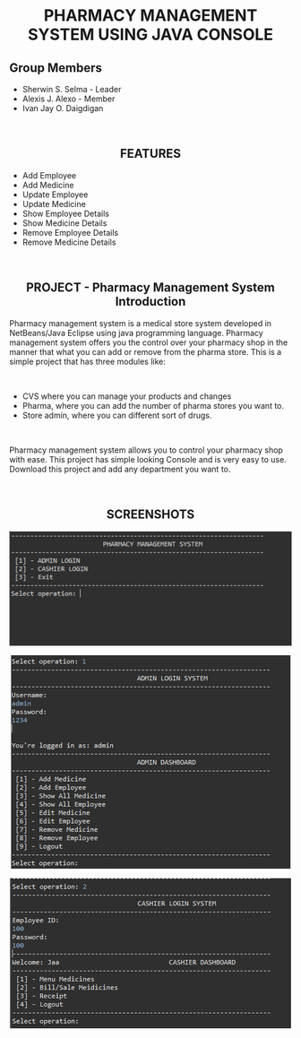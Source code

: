 <h1 align="center">PHARMACY MANAGEMENT SYSTEM USING JAVA CONSOLE</h1>
<h2>Group Members</h2>
<ul>
  <li>Sherwin S. Selma - Leader</li>
  <li>Alexis J. Alexo - Member</li>
  <li>Ivan Jay O. Daigdigan</li>
</ul>
<br/>
<h2 align="center">FEATURES</h2>
<ul>
  <li>Add Employee</li>
  <li>Add Medicine</li>
  <li>Update Employee</li>
  <li>Update Medicine</li>
  <li>Show Employee Details</li>
  <li>Show Medicine Details</li>
  <li>Remove Employee Details</li>
  <li>Remove Medicine Details</li>
</ul>
<br/>
<h2 align="center">PROJECT - Pharmacy Management System Introduction</h2>
<p>Pharmacy management system is a medical store system developed in NetBeans/Java Eclipse using java programming language. Pharmacy management system offers you the control over your pharmacy shop in the manner that what you can add or remove from the pharma store. This is a simple project that has three modules like:</p>
<br/>
<ul>
  <li>CVS where you can manage your products and changes</li>
  <li>Pharma, where you can add the number of pharma stores you want to.</li>
  <li>Store admin, where you can different sort of drugs.</li>
</ul>
<br/>
<p>Pharmacy management system allows you to control your pharmacy shop with ease. This project has simple looking Console and is very easy to use. Download this project and add any department you want to.</p>
<br/>
<h2 align="center">SCREENSHOTS</h2>
<p align="center"><img src="https://github.com/Sherwin233/PharmacyManagementSystem/blob/main/Capture.PNG" alt="sherwin233"/></p>
<p align="center"><img src="https://github.com/Sherwin233/PharmacyManagementSystem/blob/main/Capture1.PNG" alt="sherwin233"/></p>
<p align="center"><img src="https://github.com/Sherwin233/PharmacyManagementSystem/blob/main/Capture2.PNG" alt="sherwin233"/></p>
